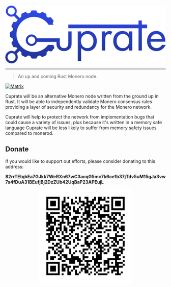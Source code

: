 ![Cuprate](misc/logo/wordmark/CuprateWordmark.svg)


----

> An up and coming Rust Monero node.

[![Matrix](https://img.shields.io/badge/Matrix-Cuprate-white?logo=matrix&labelColor=grey&logoColor=white)](https://matrix.to/#/#cuprate:monero.social)

Cuprate will be an alternative Monero node written from the ground up in Rust. It 
will be able to independently validate Monero consensus rules providing a layer of 
security and redundancy for the Monero network.

Cuprate will help to protect the network from implementation bugs that could 
cause a variety of issues, plus because it's written in a memory safe language Cuprate 
will be less likely to suffer from memory safety issues compared to monerod.



## Donate

If you would like to support out efforts, please consider donating to this address:

**82rrTEtqbEa7GJkk7WeRXn67wC3acqG5mc7k6ce1b37jTdv5uM15gJa3vw7s4fDuA31BEufjBj2DzZUb42UqBaP23APEujL**

<div align=center><img src="https://raw.githubusercontent.com/Cuprate/cuprate/main/qr-code.png"></img></div>
